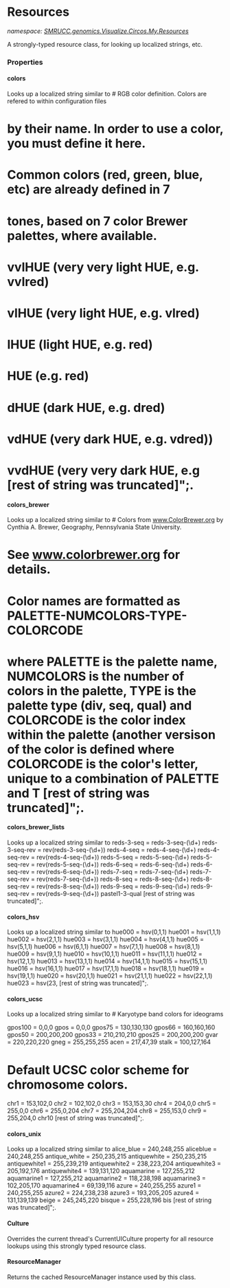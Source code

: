 ﻿# Resources
_namespace: [SMRUCC.genomics.Visualize.Circos.My.Resources](./index.md)_

A strongly-typed resource class, for looking up localized strings, etc.




### Properties

#### colors
Looks up a localized string similar to # RGB color definition. Colors are refered to within configuration files
# by their name. In order to use a color, you must define it here. 
#
# Common colors (red, green, blue, etc) are already defined in 7
# tones, based on 7 color Brewer palettes, where available.
#
# vvlHUE (very very light HUE, e.g. vvlred)
# vlHUE (very light HUE, e.g. vlred)
# lHUE (light HUE, e.g. red)
# HUE (e.g. red)
# dHUE (dark HUE, e.g. dred)
# vdHUE (very dark HUE, e.g. vdred))
# vvdHUE (very very dark HUE, e.g [rest of string was truncated]";.
#### colors_brewer
Looks up a localized string similar to # Colors from www.ColorBrewer.org by Cynthia A. Brewer, Geography, Pennsylvania State University.
# See www.colorbrewer.org for details.
#
# Color names are formatted as PALETTE-NUMCOLORS-TYPE-COLORCODE
#
# where PALETTE is the palette name, NUMCOLORS is the number of colors in the palette, TYPE is the palette type (div, seq, qual) and COLORCODE is the color index within the palette (another versison of the color is defined where COLORCODE is the color's letter, unique to a combination of PALETTE and T [rest of string was truncated]";.
#### colors_brewer_lists
Looks up a localized string similar to reds-3-seq = reds-3-seq-(\d+)
reds-3-seq-rev = rev(reds-3-seq-(\d+))
reds-4-seq = reds-4-seq-(\d+)
reds-4-seq-rev = rev(reds-4-seq-(\d+))
reds-5-seq = reds-5-seq-(\d+)
reds-5-seq-rev = rev(reds-5-seq-(\d+))
reds-6-seq = reds-6-seq-(\d+)
reds-6-seq-rev = rev(reds-6-seq-(\d+))
reds-7-seq = reds-7-seq-(\d+)
reds-7-seq-rev = rev(reds-7-seq-(\d+))
reds-8-seq = reds-8-seq-(\d+)
reds-8-seq-rev = rev(reds-8-seq-(\d+))
reds-9-seq = reds-9-seq-(\d+)
reds-9-seq-rev = rev(reds-9-seq-(\d+))
pastel1-3-qual [rest of string was truncated]";.
#### colors_hsv
Looks up a localized string similar to hue000 = hsv(0,1,1)
hue001 = hsv(1,1,1)
hue002 = hsv(2,1,1)
hue003 = hsv(3,1,1)
hue004 = hsv(4,1,1)
hue005 = hsv(5,1,1)
hue006 = hsv(6,1,1)
hue007 = hsv(7,1,1)
hue008 = hsv(8,1,1)
hue009 = hsv(9,1,1)
hue010 = hsv(10,1,1)
hue011 = hsv(11,1,1)
hue012 = hsv(12,1,1)
hue013 = hsv(13,1,1)
hue014 = hsv(14,1,1)
hue015 = hsv(15,1,1)
hue016 = hsv(16,1,1)
hue017 = hsv(17,1,1)
hue018 = hsv(18,1,1)
hue019 = hsv(19,1,1)
hue020 = hsv(20,1,1)
hue021 = hsv(21,1,1)
hue022 = hsv(22,1,1)
hue023 = hsv(23, [rest of string was truncated]";.
#### colors_ucsc
Looks up a localized string similar to # Karyotype band colors for ideograms

gpos100 = 0,0,0
gpos = 0,0,0
gpos75 = 130,130,130
gpos66 = 160,160,160
gpos50 = 200,200,200
gpos33 = 210,210,210
gpos25 = 200,200,200
gvar = 220,220,220
gneg = 255,255,255
acen = 217,47,39
stalk = 100,127,164

# Default UCSC color scheme for chromosome colors. 

chr1 = 153,102,0
chr2 = 102,102,0
chr3 = 153,153,30
chr4 = 204,0,0
chr5 = 255,0,0
chr6 = 255,0,204
chr7 = 255,204,204
chr8 = 255,153,0
chr9 = 255,204,0
chr10 [rest of string was truncated]";.
#### colors_unix
Looks up a localized string similar to alice_blue = 240,248,255
aliceblue = 240,248,255
antique_white = 250,235,215
antiquewhite = 250,235,215
antiquewhite1 = 255,239,219
antiquewhite2 = 238,223,204
antiquewhite3 = 205,192,176
antiquewhite4 = 139,131,120
aquamarine = 127,255,212
aquamarine1 = 127,255,212
aquamarine2 = 118,238,198
aquamarine3 = 102,205,170
aquamarine4 = 69,139,116
azure = 240,255,255
azure1 = 240,255,255
azure2 = 224,238,238
azure3 = 193,205,205
azure4 = 131,139,139
beige = 245,245,220
bisque = 255,228,196
bis [rest of string was truncated]";.
#### Culture
Overrides the current thread's CurrentUICulture property for all
 resource lookups using this strongly typed resource class.
#### ResourceManager
Returns the cached ResourceManager instance used by this class.
